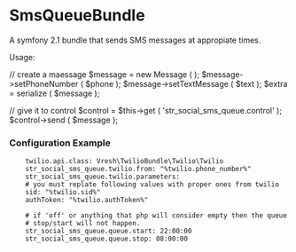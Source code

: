 SmsQueueBundle
==============

A symfony 2.1 bundle that sends SMS messages at appropiate times.


Usage:

// create a maessage
        $message = new Message ( );
        $message->setPhoneNumber ( $phone );
        $message->setTextMessage ( $text );
        $extra = serialize ( $message );

// give it to control
        $control = $this->get ( 'str_social_sms_queue.control' );
        $control->send ( $message );

### Configuration Example

        twilio.api.class: Vresh\TwilioBundle\Twilio\Twilio
        str_social_sms_queue.twilio.from: "%twilio.phone_number%"
        str_social_sms_queue.twilio.parameters:
        # you must replate following values with proper ones from twilio
        sid: "%twilio.sid%"
        authToken: "%twilio.authToken%"
      
        # if 'off' or anything that php will consider empty then the queue 
        # stop/start will not happen.
        str_social_sms_queue.queue.start: 22:00:00
        str_social_sms_queue.queue.stop: 08:00:00
